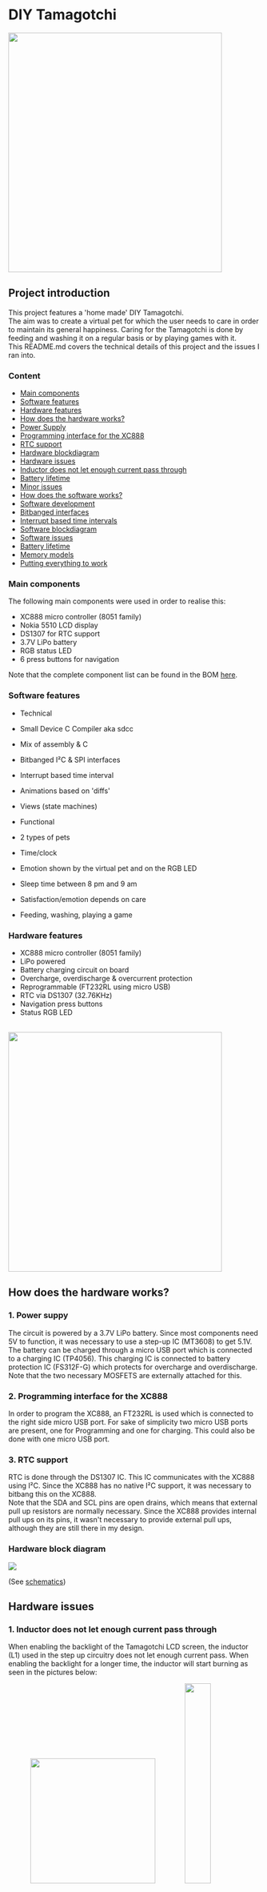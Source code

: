 # DIY Tamagotchi
<img src="pictures/tam2.jpg" width=427 height=479/>

## Project introduction
This project features a 'home made' DIY Tamagotchi. <br>The aim was to create a virtual pet for which the user needs to care in order to maintain its general happiness. Caring for the Tamagotchi is done by feeding and washing it on a regular basis or by playing games with it.<br>
This README.md covers the technical details of this project and the issues I ran into.
### Content
* [Main components](#main-components)
* [Software features](#software-features)
* [Hardware features](#hardware-features)
* [How does the hardware works?](#how-does-it-work-hw)
 * [Power Supply](#how-does-it-work-hw-power)
 * [Programming interface for the XC888](#how-does-it-work-hw-programming)
 * [RTC support](#how-does-it-work-hw-rtc)
 * [Hardware blockdiagram](#hw-blockdiagram)
* [Hardware issues](#hw-issues)
 * [Inductor does not let enough current pass through](#hw-issues-inductor)
 * [Battery lifetime](#hw-issues-battery)
 * [Minor issues](#hw-issues-minor)
* [How does the software works?](#how-does-it-work-sw)
 * [Software development](#how-does-it-work-sw-dev)
 * [Bitbanged interfaces](#how-does-it-work-sw-bitbanging)
 * [Interrupt based time intervals](#how-does-it-work-sw-isr)
 * [Software blockdiagram](#sw-blockdiagram)
* [Software issues](#sw-issues)
 * [Battery lifetime](#sw-issues-battery)
 * [Memory models](#sw-issues-memory)
* [Putting everything to work](#putting-it-to-work)


<a name='main-components'></a>
### Main components
The following main components were used in order to realise this:
- XC888 micro controller (8051 family)
- Nokia 5510 LCD display
- DS1307 for RTC support
- 3.7V LiPo battery
- RGB status LED
- 6 press buttons for navigation

Note that the complete component list can be found in the BOM [here](pcb-design-Altium/bom.csv).

<a name='software-features'></a>
### Software features
- Technical
 - Small Device C Compiler aka sdcc
 - Mix of assembly & C
 - Bitbanged I²C & SPI interfaces
 - Interrupt based time interval
 - Animations based on 'diffs'
 - Views (state machines)

- Functional
 - 2 types of pets
 - Time/clock
 - Emotion shown by the virtual pet and on the RGB LED
 - Sleep time between 8 pm and 9 am
 - Satisfaction/emotion depends on care
 - Feeding, washing, playing a game

<a name='hardware-features'></a>
### Hardware features
- XC888 micro controller (8051 family)
- LiPo powered
 - Battery charging circuit on board
 - Overcharge, overdischarge & overcurrent protection
- Reprogrammable (FT232RL using micro USB)
- RTC via DS1307 (32.76KHz)
- Navigation press buttons
- Status RGB LED
<br>
<img src="pictures/pcb-design3.PNG" width=427 height=479 align="center"/>

<a name='how-does-it-work-hw'></a>
## How does the hardware works?
<a name='how-does-it-work-hw-power'></a>
### 1. Power suppy
The circuit is powered by a 3.7V LiPo battery. Since most components need 5V to function, it was necessary to use a step-up IC (MT3608) to get 5.1V.
<br>
The battery can be charged through a micro USB port which is connected to a charging IC (TP4056). This charging IC is connected to battery protection IC (FS312F-G) which protects for overcharge and overdischarge. Note that the two necessary MOSFETS are externally attached for this.
<a name='how-does-it-work-hw-programming'></a>
### 2. Programming interface for the XC888
In order to program the XC888, an FT232RL is used which is connected to the right side micro USB port. For sake of simplicity two micro USB ports are present, one for Programming and one for charging. This could also be done with one micro USB port.
<a name='how-does-it-work-hw-rtc'></a>
### 3. RTC support
RTC is done through the DS1307 IC. This IC communicates with the XC888 using I²C. Since the XC888 has no native I²C support, it was necessary to bitbang this on the XC888.<br>
Note that the SDA and SCL pins are open drains, which means that external pull up resistors are normally necessary. Since the XC888 provides internal pull ups on its pins, it wasn't necessary to provide external pull ups, although they are still there in my design.

<a name='hw-blockdiagram'></a>
### Hardware block diagram
<img src="pictures/hw-blockdiagram.png"/>

(See [schematics](pcb-design-Altium/schematics.pdf))

<a name='hw-issues'></a>
## Hardware issues
<a name='hw-issues-inductor'></a>
### 1. Inductor does not let enough current pass through
When enabling the backlight of the Tamagotchi LCD screen, the inductor (L1) used in the step up circuitry does not let enough current pass. When enabling the backlight for a longer time, the inductor will start burning as seen in the pictures below:<br>
<p align="center">
<img src="pictures/inductor.jpg" width=250px height=250px/>
<img src="pictures/backlight.jpg" width=32%/>
</p>

<a name='hw-issues-battery'></a>
### 2. Battery lifetime
A rough calculation of power dissipation in active components:
- Nokia LCD - `50mA * 5.1V (250mW)`
- RGB LED - `20mA * 2.7V (54mW)`
- XC888
 - Active mode & slowdown `14.1mA flash and (+) 11.9mA ROM * 5.1V = 132.6mW`
 - Active mode `27.2mA flash and (+) 24.3mA ROM * 5.1V= 262.65mW`
- DS1307 - `1.5mA * 5.1V (7.6mW)`

Rough estimation:
```
250mW + 54mW + 132.6mW + 7.6mW = 444.2mW
--> (±3.7V*1250mAh)/444.2mW = ±10h30
```
<a name='hw-issues-minor'></a>
### 3. Minor issues
1. Forgot to take up the CR battery cell holder in my design, meaning the user needs to configure the RTC each time the Tamagotchi is restarted
2. Not enough space provided to fit most micro USB cables (had to cut part of the cable in order to fit in the micro USB port)
<p align="center">
<img src="pictures/usb-port.jpg" width=250px height=250px/>
</p>

<a name='how-does-it-work-sw'></a>
## How does the software works?
<a name='how-does-it-work-sw-dev'></a>
### 1. Software development
Most of the software was written in C. The more low level parts which are part of the HAL (such as drivers) were programmed in assembly, inlined in C. The compiler used in this project is Small Device C Compiler (sdcc).
<br>
In order to determine how parameters were passed from C to the inlined assembly routines, I did the following test:
<img src="pictures/c-asm.png">
`sdcc -c --debug --use-stdout -V --xram-loc 0xF000 --xram-size 0x600 --code-size 0x5000 /tmp/c/main.c`
<br>
It appeared that arguments passed to a function are stored in the `dpl` register and from there on used in the function. Same goes for return values.
<a name='how-does-it-work-sw-bitbanging'></a>
### 2. Bitbanged interfaces
The Tamagotchi uses I²C to allow communication between the XC888 and DS1307 RTC IC. I²C is not natively supported on the XC888, meaning that it was necessary to bitbang this. Furthermore the XC888 communicates with the LCD screen using SPI. Although the XC888 has intended SPI pins, I forgot to use these in my initial design so I used other pins for the LCD which did not support SPI, resulting in Bitbanging the SPI interface as well.
In order to bitbang these, I heavily relied on a Saleae logic analyser:
<p align="center">
<img src="pictures/logic-analyzer.jpg" width=25%><img src="pictures/logic-analysis.png">
</p>

<a name='how-does-it-work-sw-isr'></a>
### 3. Interrupt based time intervals
Because reading the RTC IC is considered to be expensive due to the nature of bitbanging, I tried to limit the reads towards it using a 1 second interrupt interval.
```
typedef struct time_t{
        uint8_t millis;
        uint8_t seconds;
        uint8_t minutes;
}time_t;

void timer0_isr_time (void) __interrupt (TIMER0_INTERRUPT)
{
        //TIME
    static uint16_t current_count_time = 0;
    //48000 ticks = 1 sec
    if(++current_count_time == 48000){
        ticks += 1;
        current_count_time = 0;
        time.seconds += 1;
    }   
}
```
Enabling the timer was done by setting the following registers to its corresponding values:
```
void inittimer(void){
        tmod = 0b00000010; //Timer 0 8 bit autoreload
        et0 = 1; //Enable Timer 0 interrupts
        ea = 1; //Globale interrupt enable
        th0 = 6;
        tl0 = 6;
        tr0 = 1;
}
```
Only if `time.seconds == 60` the RTC is polled:
```
while(1){          
  if(time.seconds == 60){
    time.seconds = 0;
    read_rtc(&now);
    if(tam->emotion != 4 && (now.hour >= 0x20 || now.hour < 0x9)){
                        ...
    }
}
```

<a name='sw-blockdiagram'></a>
### Software blockdiagram
<img src="pictures/software-blockdiagram.png">

<a name='sw-issues'></a>
## Software issues
<a name='sw-issues-battery'></a>
### 1. Battery life time
I attempted to address the (short) battery lifetime issue using the power saving modes of the XC888.<br>
The following was mentioned in the XC888 datasheet:
<img src="pictures/power-saving.png">
According to this it is possible to get into slowdown mode by forcing the CLCKREL register to 0110 and by activating the 'slowdown' (SD) bit in the pmcon register.
```
cmcon &= ~(1UL << 0);
cmcon |= 1UL << 1;
cmcon |= 1UL << 2;
cmcon &= ~(1UL << 3);

pmcon0 |= 1UL << 2;
```
<a name='sw-issues-memory'></a>
### 2. Memory models
When compiling with the following command (which worked in the beginning), I started to getting errors after a while:<br>
<code>
$ sdcc --debug <b>--model-small</b> --use-stdout -V --xram-loc 0xF000 --xram-size 0x600 --code-size 0x7000 -I/home/xoreo/sdcc-Tamagotchi/ -o/home/xoreo/sdcc-Tamagotchi/main.hex /home/xoreo/sdcc-Tamagotchi/main.rel /home/xoreo/sdcc-Tamagotchi/xc888_lib.rel /home/xoreo/sdcc-Tamagotchi/led.rel /home/xoreo/sdcc-Tamagotchi/lcd.rel /home/xoreo/sdcc-Tamagotchi/buttons.rel /home/xoreo/sdcc-Tamagotchi/position.rel /home/xoreo/sdcc-Tamagotchi/character.rel /home/xoreo/sdcc-Tamagotchi/menu.rel /home/xoreo/sdcc-Tamagotchi/rtc.rel /home/xoreo/sdcc-Tamagotchi/games.rel
</code><br>
The following error was returned:<br>
<img src="pictures/dseg.png"/>
<br>
Using the `--model-medium` compiler flag instead solved the problem for some extra time, until I received the next error:<br>
<img src="pictures/pseg.png"/><br>
This forced me using the `--model-large` flag.<br>
According to the datasheet (https://usermanual.wiki/Document/sdcc20manual.1813032903/html#pf3d - page 60), `--model-large` and `--model-hughe`  are discouraged (I couldn't figure out why?)
<img src="pictures/mem-model.png"/>

The datasheet mentioned the following about the different memory models:
- `--model-small`:<br>Variables reside in the internal RAM / data segment
- `--model-medium`:<br>Variables reside in pdata (which is 256 bytes)
- `--model-large`:<br>Variables reside in xdata
<a name='putting-it-to-work'></a>
## Putting everything to work
This repository contains everything to recreate this project. <br>In order to getting al this to work, the gerber files inside the `pcb-design-Altium` folder can be sent to your preferred PCB manufacturer. Inside the `pcb-design-Altium` folder, the Bill of Materials (BOM) can be found as well. All these components are necessary to get a working version. Once the PCB is manufactured and delivered, these can be soldered onto the PCB (which requires some SMD soldering).<br>
Once everything is put together, it is time to flash the micro controller. This can either be done by compiling the software your self (a `compile.sh` file is included which should do the job), otherwise it is also possible to use the `main.hex` file.<br>
Flashing the XC888 can be done by using the free software XC800_FLOAD (provided by Infineon).
In order to do so, select the correct COM port and `Target Device: XC888-8FF`.<br>
Note that the Tamagotchi must enter programming mode first, by pressing the 'SW9' SMD push button at the back, than the 'SW8' push button (also at the back) & (without releasing 'SW9') and than releasing both buttons. If everything is soldered correct and the right COM port is chosen, Fload should allow you to connect to your Tamagotchi in order to download the main.hex file to your Tamagotchi :)
